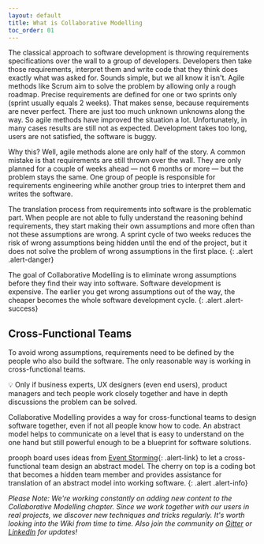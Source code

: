 ```yaml
---
layout: default
title: What is Collaborative Modelling
toc_order: 01
---
```


The classical approach to software development is throwing requirements specifications over the wall to a group of developers.
Developers then take those requirements, interpret them and write code that they think does exactly what was asked for.
Sounds simple, but we all know it isn't. Agile methods like Scrum aim to solve the problem by allowing only a rough roadmap.
Precise requirements are defined for one or two sprints only (sprint usually equals 2 weeks). That makes sense, because requirements
are never perfect. There are just too much unknown unknowns along the way. So agile methods have improved the situation a lot.
Unfortunately, in many cases results are still not as expected. Development takes too long, users are not satisfied, the software is buggy.

Why this? Well, agile methods alone are only half of the story. A common mistake is that requirements are still thrown over the wall.
They are only planned for a couple of weeks ahead &mdash; not 6 months or more &mdash; but the problem stays the same. One group of people is responsible
for requirements engineering while another group tries to interpret them and writes the software.

The translation process from requirements into software is the problematic part. When people are not able to fully understand the reasoning behind
requirements, they start making their own assumptions and more often than not these assumptions are wrong. A sprint cycle of two weeks reduces the risk
of wrong assumptions being hidden until the end of the project, but it does not solve the problem of wrong assumptions in the first place.
{: .alert .alert-danger}

The goal of Collaborative Modelling is to eliminate wrong assumptions before they find their way into software. Software development is expensive.
The earlier you get wrong assumptions out of the way, the cheaper becomes the whole software development cycle.
{: .alert .alert-success}

## Cross-Functional Teams

To avoid wrong assumptions, requirements need to be defined by the people who also build the software. The only reasonable way is working in cross-functional teams.

:bulb: Only if business experts, UX designers (even end users), product managers and tech people work closely together and have in depth discussions the problem can be solved.

Collaborative Modelling provides a way for cross-functional teams to design software together, even if not all people know how to code. An abstract model helps to communicate on a level
that is easy to understand on the one hand but still powerful enough to be a blueprint for software solutions.

prooph board uses ideas from [Event Storming]({{site.baseurl}}/event_storming/what-is-event-storming.html){: .alert-link} to let a cross-functional team design an abstract model. The cherry on top is a coding bot
that becomes a hidden team member and provides assistance for translation of an abstract model into working software.
{: .alert .alert-info}

*Please Note: We're working constantly on adding new content to the Collaborative Modelling chapter.
Since we work together with our users in real projects, we discover new techniques and tricks regularly. It's worth looking into the Wiki from time to time.
Also join the community on <a href="https://gitter.im/proophboard/community" target="_blank" rel="noopener noreferrer">Gitter</a> or <a href="https://www.linkedin.com/groups/9135097/" target="_blank" rel="noopener noreferrer">LinkedIn</a> for updates!*
